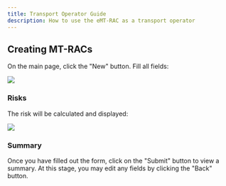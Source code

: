 ```yaml
---
title: Transport Operator Guide
description: How to use the eMT-RAC as a transport operator
---
```


## Creating MT-RACs

On the main page, click the "<span className="text-indigo-500">New</span>" button. Fill all fields:

![](/guide-test/screenshots/rac-form-1.png)

### Risks

The risk will be calculated and displayed:

![](/guide-test/screenshots/rac-form-4.png)

### Summary

Once you have filled out the form, click on the "<span className="text-indigo-500">Submit</span>" button to view a summary. At this stage, you may edit any fields by clicking the "Back" button.
